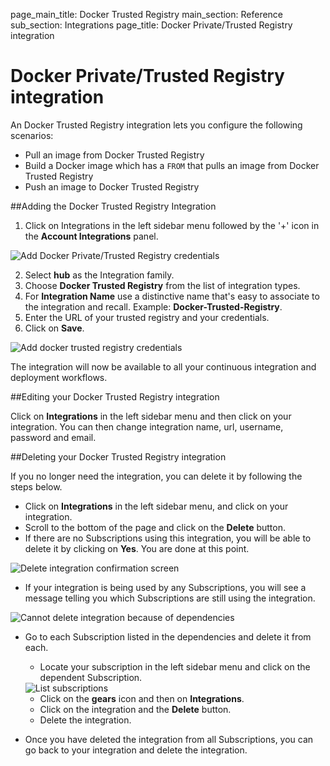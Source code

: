 page_main_title: Docker Trusted Registry
main_section: Reference
sub_section: Integrations
page_title: Docker Private/Trusted Registry integration

# Docker Private/Trusted Registry integration

An Docker Trusted Registry integration lets you configure the following scenarios:

- Pull an image from Docker Trusted Registry
- Build a Docker image which has a `FROM` that pulls an image from Docker Trusted Registry
- Push an image to Docker Trusted Registry

##Adding the Docker Trusted Registry Integration

1. Click on Integrations in the left sidebar menu followed by the '+' icon in the **Account Integrations** panel.

<img src="../../images/reference/integrations/account-settings.png" alt="Add Docker Private/Trusted Registry credentials">

2. Select **hub** as the Integration family.
3. Choose **Docker Trusted Registry** from the list of integration types.
4. For **Integration Name** use a distinctive name that's easy to associate to the integration and recall. Example: **Docker-Trusted-Registry**.
5. Enter the URL of your trusted registry and your credentials.
6. Click on **Save**.

<img src="../../images/reference/integrations/dtr-integration.png" alt="Add docker trusted registry credentials">

The integration will now be available to all your continuous integration and deployment workflows.

##Editing your Docker Trusted Registry integration

Click on **Integrations** in the left sidebar menu and then click on your integration. You can then change integration name, url, username, password and email.

##Deleting your Docker Trusted Registry integration

If you no longer need the integration, you can delete it by following the steps below.

- Click on **Integrations** in the left sidebar menu, and click on your integration.
- Scroll to the bottom of the page and click on the **Delete** button.
- If there are no Subscriptions using this integration, you will be able to delete it by clicking on **Yes**. You are done at this point.

<img src="../../images/reference/integrations/confirm-delete-integration.png" alt="Delete integration confirmation screen">

- If your integration is being used by any Subscriptions, you will see a message telling you which Subscriptions are still using the integration.

<img src="../../images/reference/integrations/cannot-delete-integration.png" alt="Cannot delete integration because of dependencies">

- Go to each Subscription listed in the dependencies and delete it from each.
    - Locate your subscription in the left sidebar menu and click on the dependent Subscription.

    <img src="../../images/reference/integrations/list-subscriptions.png" alt="List subscriptions">

    - Click on the **gears** icon and then on **Integrations**.
    - Click on the integration and the **Delete** button.
    - Delete the integration.
- Once you have deleted the integration from all Subscriptions, you can go back to your integration and delete the integration.
